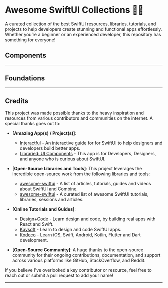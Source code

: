 # Awesome SwiftUI Collections 🚀🎨

A curated collection of the best SwiftUI resources, libraries, tutorials, and projects to help developers create stunning and functional apps effortlessly. Whether you’re a beginner or an experienced developer, this repository has something for everyone!

## Components

---

## Foundations

---

## Credits

This project was made possible thanks to the heavy inspiration and resources from various contributors and communities on the internet. A special thanks goes out to:

- **[Amazing App(s) / Project(s)]**:

  - [Interactful](https://apps.apple.com/us/app/interactful/id1528095640) - An interactive guide for for SwiftUI to help designers and developers build better apps.
  - [Libraried: UI Components](https://apps.apple.com/us/app/libraried-ui-components/id1642862540) - This app is for Developers, Designers, and anyone who is curious about SwiftUI.

- **[Open-Source Libraries and Tools]**: This project leverages the incredible open-source work from the following libraries and tools:

  - [awesome-swiftui](https://github.com/vlondon/awesome-swiftui) - A list of articles, tutorials, guides and videos about SwiftUI and Combine.
  - [awesome-swiftui](https://github.com/chinsyo/awesome-swiftui) - A curated list of awesome SwiftUI tutorials, libraries, sessions and articles.

- **[Online Tutorials and Guides]**:

  - [Design+Code](https://designcode.io) - Learn design and code, by building real apps with React and Swift.
  - [Kavsoft](https://www.youtube.com/@Kavsoft) - Learn to design and code SwiftUI apps.
  - [Kodeco](https://designcode.io) - Learn iOS, Swift, Android, Kotlin, Flutter and Dart development.

- **[Open-Source Community]**: A huge thanks to the open-source community for their ongoing contributions, documentation, and support across various platforms like GitHub, StackOverflow, and Reddit.

If you believe I've overlooked a key contributor or resource, feel free to reach out or submit a pull request to add your name!

---
